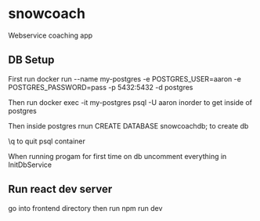 # snowcoach
Webservice coaching app


## DB Setup
First run docker run --name my-postgres -e POSTGRES_USER=aaron -e POSTGRES_PASSWORD=pass -p 5432:5432 -d postgres

Then run docker exec -it my-postgres psql -U aaron  inorder to get inside of postgres

Then inside postgres rnun CREATE DATABASE snowcoachdb; to create db

\q to quit psql container

When running progam for first time on db uncomment everything in InitDbService

## Run react dev server
go into frontend directory then run npm run dev